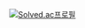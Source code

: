 [![Solved.ac프로필](http://mazassumnida.wtf/api/generate_badge?boj={handle})](https://solved.ac/paengjiwon)
